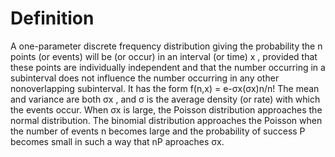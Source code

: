 # Definition

A one-parameter discrete frequency distribution giving the probability
the n points (or events) will be (or occur) in an interval (or time) x ,
provided that these points are individually independent and that the
number occurring in a subinterval does not influence the number
occurring in any other nonoverlapping subinterval. It has the form
f(n,x) = e-σx(σx)n/n! The mean and variance are both σx , and σ is the
average density (or rate) with which the events occur. When σx is large,
the Poisson distribution approaches the normal distribution. The
binomial distribution approaches the Poisson when the number of events n
becomes large and the probability of success P becomes small in such a
way that nP aproaches σx.
